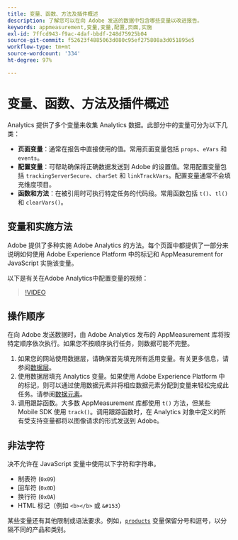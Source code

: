 ```yaml
---
title: 变量、函数、方法及插件概述
description: 了解您可以在向 Adobe 发送的数据中包含哪些变量以改进报告。
keywords: appmeasurement,变量,变量,配置,页面,实施
exl-id: 7ffcd943-f9ac-4daf-bbdf-248d75925b04
source-git-commit: f52623f4885063d080c95ef275808a3d051895e5
workflow-type: tm+mt
source-wordcount: '334'
ht-degree: 97%

---
```


# 变量、函数、方法及插件概述

Analytics 提供了多个变量来收集 Analytics 数据。此部分中的变量可分为以下几类：

* **页面变量**：通常在报告中直接使用的值。常用页面变量包括 `props`、`eVars` 和 `events`。
* **配置变量**：可帮助确保将正确数据发送到 Adobe 的设置值。常用配置变量包括 `trackingServerSecure`、`charSet` 和 `linkTrackVars`。配置变量通常不会填充维度项目。
* **函数和方法**：在被引用时可执行特定任务的代码段。常用函数包括 `t()`、`tl()` 和 `clearVars()`。

## 变量和实施方法

Adobe 提供了多种实施 Adobe Analytics 的方法。每个页面中都提供了一部分来说明如何使用 Adobe Experience Platform 中的标记和 AppMeasurement for JavaScript 实施该变量。

以下是有关在Adobe Analytics中配置变量的视频：

>[!VIDEO](https://video.tv.adobe.com/v/28755/?quality=12)

## 操作顺序

在向 Adobe 发送数据时，由 Adobe Analytics 发布的 AppMeasurement 库将按特定顺序依次执行。如果您不按顺序执行任务，则数据可能不完整。

1. 如果您的网站使用数据层，请确保首先填充所有适用变量。有关更多信息，请参阅[数据层](../prepare/data-layer.md)。
2. 使用数据层填充 Analytics 变量。如果使用 Adobe Experience Platform 中的标记，则可以通过使用数据元素并将相应数据元素分配到变量来轻松完成此任务。请参阅[数据元素](https://experienceleague.adobe.com/docs/experience-platform/tags/ui/data-elements.html?lang=zh-Hans)。
3. 调用跟踪函数。大多数 AppMeasurement 库都使用 `t()` 方法，但某些 Mobile SDK 使用 `track()`。调用跟踪函数时，在 Analytics 对象中定义的所有受支持变量都将以图像请求的形式发送到 Adobe。

## 非法字符

决不允许在 JavaScript 变量中使用以下字符和字符串。

* 制表符 (`0x09`)
* 回车符 (`0x0D`)
* 换行符 (`0x0A`)
* HTML 标记（例如 `<b></b>` 或 `&#153`）

某些变量还有其他限制或语法要求。例如，[`products`](page-vars/products.md) 变量保留分号和逗号，以分隔不同的产品和类别。
